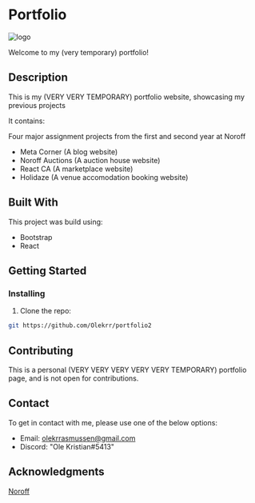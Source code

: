 # Portfolio

![logo](assets/readmepicture.png)

Welcome to my (very temporary) portfolio!

## Description

This is my (VERY VERY TEMPORARY) portfolio website, showcasing my previous projects

It contains:

Four major assignment projects from the first and second year at Noroff
- Meta Corner (A blog website)
- Noroff Auctions (A auction house website)
- React CA (A marketplace website)
- Holidaze (A venue accomodation booking website)


## Built With

This project was build using:

- Bootstrap
- React


## Getting Started

### Installing

1. Clone the repo:

```bash
git https://github.com/Olekrr/portfolio2
```


## Contributing

This is a personal (VERY VERY VERY VERY VERY TEMPORARY) portfolio page, and is not open for contributions.

## Contact

To get in contact with me, please use one of the below options:

- Email: olekrrasmussen@gmail.com
- Discord: "Ole Kristian#5413"

## Acknowledgments

[Noroff](https://www.noroff.no/en)